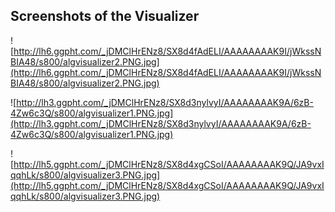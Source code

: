 ## Screenshots of the Visualizer ##

![http://lh6.ggpht.com/_jDMClHrENz8/SX8d4fAdELI/AAAAAAAAK9I/jWkssNBIA48/s800/algvisualizer2.PNG.jpg](http://lh6.ggpht.com/_jDMClHrENz8/SX8d4fAdELI/AAAAAAAAK9I/jWkssNBIA48/s800/algvisualizer2.PNG.jpg)

![http://lh3.ggpht.com/_jDMClHrENz8/SX8d3nylvyI/AAAAAAAAK9A/6zB-4Zw6c3Q/s800/algvisualizer1.PNG.jpg](http://lh3.ggpht.com/_jDMClHrENz8/SX8d3nylvyI/AAAAAAAAK9A/6zB-4Zw6c3Q/s800/algvisualizer1.PNG.jpg)

![http://lh5.ggpht.com/_jDMClHrENz8/SX8d4xgCSoI/AAAAAAAAK9Q/JA9vxIqqhLk/s800/algvisualizer3.PNG.jpg](http://lh5.ggpht.com/_jDMClHrENz8/SX8d4xgCSoI/AAAAAAAAK9Q/JA9vxIqqhLk/s800/algvisualizer3.PNG.jpg)